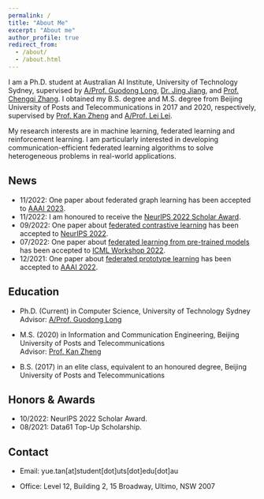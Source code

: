 ```yaml
---
permalink: /
title: "About Me"
excerpt: "About me"
author_profile: true
redirect_from: 
  - /about/
  - /about.html
---
```


I am a Ph.D. student at Australian AI Institute, University of Technology Sydney, supervised by [A/Prof. Guodong Long](https://profiles.uts.edu.au/guodong.long), [Dr. Jing Jiang](https://profiles.uts.edu.au/jing.jiang), and [Prof. Chengqi Zhang](https://profiles.uts.edu.au/chengqi.zhang). I obtained my B.S. degree and M.S. degree from Beijing University of Posts and Telecommunications in 2017 and 2020, respectively, supervised by [Prof. Kan Zheng](https://scholar.google.com/citations?user=IX_id5UAAAAJ&hl=en&oi=ao) and [A/Prof. Lei Lei](https://www.uoguelph.ca/engineering/people/lei-lei-phd).

My research interests are in machine learning, federated learning and reinforcement learning. I am particularly interested in developing communication-efficient federated learning algorithms to solve heterogeneous problems in real-world applications. 

News
------
* 11/2022: One paper about federated graph learning has been accepted to [AAAI 2023](https://aaai.org/Conferences/AAAI-23/).
* 11/2022: I am honoured to receive the [NeurIPS 2022 Scholar Award](https://neurips.cc/Conferences/2022/FinancialAssistance).
* 09/2022: One paper about [federated contrastive learning](https://arxiv.org/pdf/2209.10083.pdf) has been accepted to [NeurIPS 2022](https://nips.cc/Conferences/2022).
* 07/2022: One paper about [federated learning from pre-trained models](https://openreview.net/pdf?id=j6-_a4VL6h) has been accepted to [ICML Workshop 2022](https://pretraining.github.io/).
* 12/2021: One paper about [federated prototype learning](https://arxiv.org/pdf/2105.00243.pdf) has been accepted to [AAAI 2022](https://aaai.org/Conferences/AAAI-22/).

Education
------
* Ph.D. (Current) in Computer Science, University of Technology Sydney  
Advisor: [A/Prof. Guodong Long](https://profiles.uts.edu.au/guodong.long)

* M.S. (2020) in Information and Communication Engineering, Beijing University of Posts and Telecommunications  
Advisor: [Prof. Kan Zheng](https://scholar.google.com/citations?user=IX_id5UAAAAJ&hl=en&oi=ao)

* B.S. (2017) in an elite class, equivalent to an honoured degree, Beijing University of Posts and Telecommunications  

Honors & Awards
------
* 10/2022: NeurIPS 2022 Scholar Award.
* 08/2021: Data61 Top-Up Scholarship.

Contact
------
* Email: yue.tan\[at\]student\[dot\]uts\[dot\]edu\[dot\]au

* Office: Level 12, Building 2, 15 Broadway, Ultimo, NSW 2007


<!-- 
A data-driven personal website
======
Like many other Jekyll-based GitHub Pages templates, academicpages makes you separate the website's content from its form. The content & metadata of your website are in structured markdown files, while various other files constitute the theme, specifying how to transform that content & metadata into HTML pages. You keep these various markdown (.md), YAML (.yml), HTML, and CSS files in a public GitHub repository. Each time you commit and push an update to the repository, the [GitHub pages](https://pages.github.com/) service creates static HTML pages based on these files, which are hosted on GitHub's servers free of charge.

Many of the features of dynamic content management systems (like Wordpress) can be achieved in this fashion, using a fraction of the computational resources and with far less vulnerability to hacking and DDoSing. You can also modify the theme to your heart's content without touching the content of your site. If you get to a point where you've broken something in Jekyll/HTML/CSS beyond repair, your markdown files describing your talks, publications, etc. are safe. You can rollback the changes or even delete the repository and start over -- just be sure to save the markdown files! Finally, you can also write scripts that process the structured data on the site, such as [this one](https://github.com/academicpages/academicpages.github.io/blob/master/talkmap.ipynb) that analyzes metadata in pages about talks to display [a map of every location you've given a talk](https://academicpages.github.io/talkmap.html).

Getting started
======
1. Register a GitHub account if you don't have one and confirm your e-mail (required!)
1. Fork [this repository](https://github.com/academicpages/academicpages.github.io) by clicking the "fork" button in the top right. 
1. Go to the repository's settings (rightmost item in the tabs that start with "Code", should be below "Unwatch"). Rename the repository "[your GitHub username].github.io", which will also be your website's URL.
1. Set site-wide configuration and create content & metadata (see below -- also see [this set of diffs](http://archive.is/3TPas) showing what files were changed to set up [an example site](https://getorg-testacct.github.io) for a user with the username "getorg-testacct")
1. Upload any files (like PDFs, .zip files, etc.) to the files/ directory. They will appear at https://[your GitHub username].github.io/files/example.pdf.  
1. Check status by going to the repository settings, in the "GitHub pages" section

Site-wide configuration
------
The main configuration file for the site is in the base directory in [_config.yml](https://github.com/academicpages/academicpages.github.io/blob/master/_config.yml), which defines the content in the sidebars and other site-wide features. You will need to replace the default variables with ones about yourself and your site's github repository. The configuration file for the top menu is in [_data/navigation.yml](https://github.com/academicpages/academicpages.github.io/blob/master/_data/navigation.yml). For example, if you don't have a portfolio or blog posts, you can remove those items from that navigation.yml file to remove them from the header. 

Create content & metadata
------
For site content, there is one markdown file for each type of content, which are stored in directories like _publications, _talks, _posts, _teaching, or _pages. For example, each talk is a markdown file in the [_talks directory](https://github.com/academicpages/academicpages.github.io/tree/master/_talks). At the top of each markdown file is structured data in YAML about the talk, which the theme will parse to do lots of cool stuff. The same structured data about a talk is used to generate the list of talks on the [Talks page](https://academicpages.github.io/talks), each [individual page](https://academicpages.github.io/talks/2012-03-01-talk-1) for specific talks, the talks section for the [CV page](https://academicpages.github.io/cv), and the [map of places you've given a talk](https://academicpages.github.io/talkmap.html) (if you run this [python file](https://github.com/academicpages/academicpages.github.io/blob/master/talkmap.py) or [Jupyter notebook](https://github.com/academicpages/academicpages.github.io/blob/master/talkmap.ipynb), which creates the HTML for the map based on the contents of the _talks directory).

**Markdown generator**

I have also created [a set of Jupyter notebooks](https://github.com/academicpages/academicpages.github.io/tree/master/markdown_generator
) that converts a CSV containing structured data about talks or presentations into individual markdown files that will be properly formatted for the academicpages template. The sample CSVs in that directory are the ones I used to create my own personal website at stuartgeiger.com. My usual workflow is that I keep a spreadsheet of my publications and talks, then run the code in these notebooks to generate the markdown files, then commit and push them to the GitHub repository.

How to edit your site's GitHub repository
------
Many people use a git client to create files on their local computer and then push them to GitHub's servers. If you are not familiar with git, you can directly edit these configuration and markdown files directly in the github.com interface. Navigate to a file (like [this one](https://github.com/academicpages/academicpages.github.io/blob/master/_talks/2012-03-01-talk-1.md) and click the pencil icon in the top right of the content preview (to the right of the "Raw | Blame | History" buttons). You can delete a file by clicking the trashcan icon to the right of the pencil icon. You can also create new files or upload files by navigating to a directory and clicking the "Create new file" or "Upload files" buttons. 

Example: editing a markdown file for a talk
![Editing a markdown file for a talk](/images/editing-talk.png)

For more info
------
More info about configuring academicpages can be found in [the guide](https://academicpages.github.io/markdown/). The [guides for the Minimal Mistakes theme](https://mmistakes.github.io/minimal-mistakes/docs/configuration/) (which this theme was forked from) might also be helpful. -->
